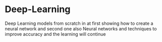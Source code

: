 # Deep-Learning
Deep Learning models from scratch in at first showing how to create a neural network and second one also Neural networks and techniques to improve accuracy and the learning will continue
